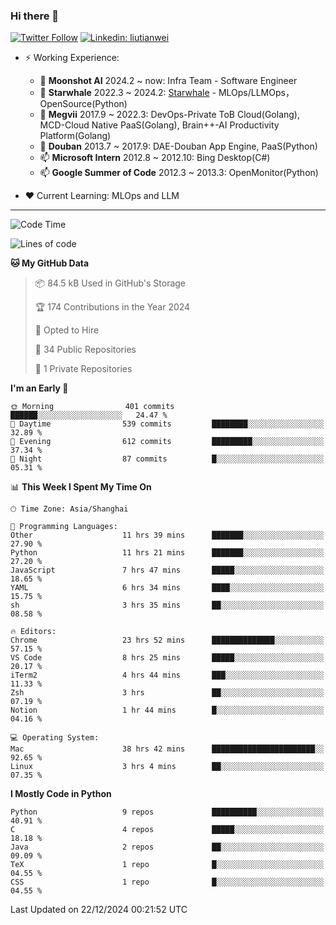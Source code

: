 ### Hi there 👋

[![Twitter Follow](https://img.shields.io/twitter/follow/tianweidut?style=social)](https://twitter.com/tianweidut)
[![Linkedin: liutianwei](https://img.shields.io/badge/-liutianwei-blue?style=flat-square&logo=Linkedin&logoColor=white&link=https://www.linkedin.com/in/liutianwei/)](https://www.linkedin.com/in/liutianwei/)

- ⚡ Working Experience:
  - 🔭 **Moonshot AI**  2024.2 ~ now: Infra Team - Software Engineer
  - 🌱 **Starwhale** 2022.3 ~ 2024.2: [Starwhale](https://github.com/star-whale/starwhale) - MLOps/LLMOps，OpenSource(Python)
  - 🌱 **Megvii** 2017.9 ~ 2022.3: DevOps-Private ToB Cloud(Golang), MCD-Cloud Native PaaS(Golang), Brain++-AI Productivity Platform(Golang)
  - 🌱 **Douban** 2013.7 ~ 2017.9: DAE-Douban App Engine, PaaS(Python)
  - 📫 **Microsoft Intern** 2012.8 ~ 2012.10: Bing Desktop(C#)
  - 📫 **Google Summer of Code** 2012.3 ~ 2013.3: OpenMonitor(Python)

- ❤️ Current Learning: MLOps and LLM

---
<!--START_SECTION:waka-->
![Code Time](http://img.shields.io/badge/Code%20Time-6%2C533%20hrs%2050%20mins-blue)

![Lines of code](https://img.shields.io/badge/From%20Hello%20World%20I%27ve%20Written-1.0%20million%20lines%20of%20code-blue)

**🐱 My GitHub Data** 

> 📦 84.5 kB Used in GitHub's Storage 
 > 
> 🏆 174 Contributions in the Year 2024
 > 
> 💼 Opted to Hire
 > 
> 📜 34 Public Repositories 
 > 
> 🔑 1 Private Repositories 
 > 
**I'm an Early 🐤** 

```text
🌞 Morning                401 commits         ██████░░░░░░░░░░░░░░░░░░░   24.47 % 
🌆 Daytime                539 commits         ████████░░░░░░░░░░░░░░░░░   32.89 % 
🌃 Evening                612 commits         █████████░░░░░░░░░░░░░░░░   37.34 % 
🌙 Night                  87 commits          █░░░░░░░░░░░░░░░░░░░░░░░░   05.31 % 
```


📊 **This Week I Spent My Time On** 

```text
🕑︎ Time Zone: Asia/Shanghai

💬 Programming Languages: 
Other                    11 hrs 39 mins      ███████░░░░░░░░░░░░░░░░░░   27.90 % 
Python                   11 hrs 21 mins      ███████░░░░░░░░░░░░░░░░░░   27.20 % 
JavaScript               7 hrs 47 mins       █████░░░░░░░░░░░░░░░░░░░░   18.65 % 
YAML                     6 hrs 34 mins       ████░░░░░░░░░░░░░░░░░░░░░   15.75 % 
sh                       3 hrs 35 mins       ██░░░░░░░░░░░░░░░░░░░░░░░   08.58 % 

🔥 Editors: 
Chrome                   23 hrs 52 mins      ██████████████░░░░░░░░░░░   57.15 % 
VS Code                  8 hrs 25 mins       █████░░░░░░░░░░░░░░░░░░░░   20.17 % 
iTerm2                   4 hrs 44 mins       ███░░░░░░░░░░░░░░░░░░░░░░   11.33 % 
Zsh                      3 hrs               ██░░░░░░░░░░░░░░░░░░░░░░░   07.19 % 
Notion                   1 hr 44 mins        █░░░░░░░░░░░░░░░░░░░░░░░░   04.16 % 

💻 Operating System: 
Mac                      38 hrs 42 mins      ███████████████████████░░   92.65 % 
Linux                    3 hrs 4 mins        ██░░░░░░░░░░░░░░░░░░░░░░░   07.35 % 
```

**I Mostly Code in Python** 

```text
Python                   9 repos             ██████████░░░░░░░░░░░░░░░   40.91 % 
C                        4 repos             █████░░░░░░░░░░░░░░░░░░░░   18.18 % 
Java                     2 repos             ██░░░░░░░░░░░░░░░░░░░░░░░   09.09 % 
TeX                      1 repo              █░░░░░░░░░░░░░░░░░░░░░░░░   04.55 % 
CSS                      1 repo              █░░░░░░░░░░░░░░░░░░░░░░░░   04.55 % 
```




 Last Updated on 22/12/2024 00:21:52 UTC
<!--END_SECTION:waka-->
